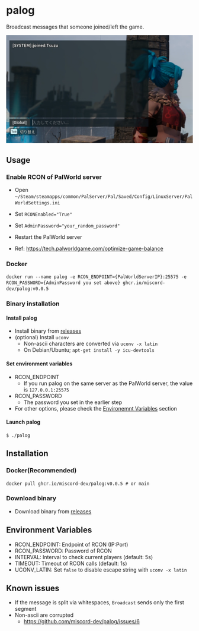 # palog

Broadcast messages that someone joined/left the game.

![game screen that shows log of joined:Tsuzu](./docs/example.png)

## Usage
### Enable RCON of PalWorld server
* Open `~/Steam/steamapps/common/PalServer/Pal/Saved/Config/LinuxServer/PalWorldSettings.ini`
* Set `RCONEnabled="True"`
* Set `AdminPassword="your_random_password"`
* Restart the PalWorld server

* Ref: https://tech.palworldgame.com/optimize-game-balance

### Docker
```
docker run --name palog -e RCON_ENDPOINT={PalWorldServerIP}:25575 -e RCON_PASSWORD={AdminPassword you set above} ghcr.io/miscord-dev/palog:v0.0.5
```

### Binary installation
#### Install palog
* Install binary from [releases](https://github.com/miscord-dev/palog/releases/latest)
* (optional) Install `uconv`
    * Non-ascii characters are converted via `uconv -x latin`
    * On Debian/Ubuntu; `apt-get install -y icu-devtools`

#### Set environment variables
* RCON_ENDPOINT
    * If you run palog on the same server as the PalWorld server, the value is `127.0.0.1:25575`
* RCON_PASSWORD
    * The password you set in the earlier step
* For other options, please check the [Environemnt Variables](#environment-variables) section

#### Launch palog
```
$ ./palog
```

## Installation
### Docker(Recommended)
```
docker pull ghcr.io/miscord-dev/palog:v0.0.5 # or main
```

### Download binary
* Download binary from [releases](https://github.com/miscord-dev/palog/releases/latest)

## Environment Variables
* RCON_ENDPOINT: Endpoint of RCON (IP:Port)
* RCON_PASSWORD: Password of RCON
* INTERVAL: Interval to check current players (default: 5s)
* TIMEOUT: Timeout of RCON calls (default: 1s)
* UCONV_LATIN: Set `false` to disable escape string with `uconv -x latin`

## Known issues
* If the message is split via whitespaces, `Broadcast` sends only the first segment
* Non-ascii are corrupted
    * https://github.com/miscord-dev/palog/issues/6
